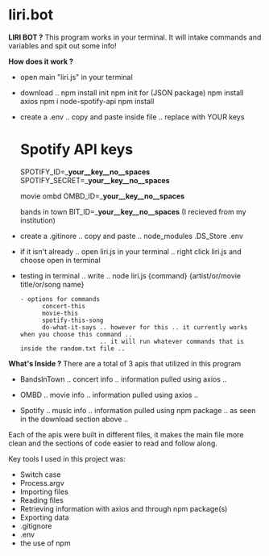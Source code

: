 # liri.bot

**LIRI BOT ?**
  This program works in your terminal. It will intake commands and variables and spit out some info!
  
 **How does it work ?**
  - open main "liri.js" in your terminal
  
  - download ..
      npm install init
      npm init for (JSON package)
      npm install axios 
      npm i node-spotify-api
      npm install
      
  - create a .env .. copy and paste inside file .. replace with YOUR keys
      # Spotify API keys

      SPOTIFY_ID=___your__key__no__spaces__
      SPOTIFY_SECRET=___your__key__no__spaces__

      movie ombd
      OMBD_ID=___your__key__no__spaces__

      bands in town 
      BIT_ID=___your__key__no__spaces__ (I recieved from my institution)
  
  - create a .gitinore .. copy and paste ..
      node_modules
      .DS_Store
      .env
  
  - if it isn't already .. open liri.js in your terminal .. right click liri.js and choose open in terminal
  
  - testing in terminal .. write ..
        node liri.js {command} {artist/or/movie title/or/song name}
        
        - options for commands
              concert-this
              movie-this
              spotify-this-song
              do-what-it-says .. however for this .. it currently works when you choose this command ..
                              .. it will run whatever commands that is inside the random.txt file ..
  
**What's Inside ?**
There are a total of 3 apis that utilized in this program

  - BandsInTown .. concert info .. information pulled using axios ..
  
  - OMBD .. movie info .. information pulled using axios ..
  
  - Spotify .. music info .. information pulled using npm package .. as seen in the download section above .. 
  
Each of the apis were built in different files, it makes the main file more clean and the sections of code easier to read and follow along.

Key tools I used in this project was:
  - Switch case
  - Process.argv
  - Importing files
  - Reading files
  - Retrieving information with axios and through npm package(s)
  - Exporting data
  - .gitignore
  - .env
  - the use of npm
